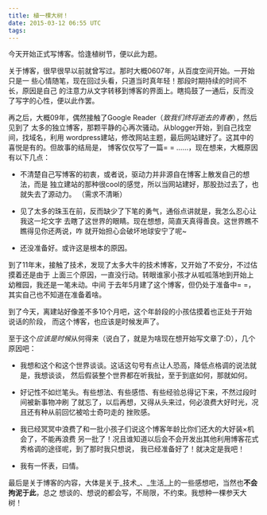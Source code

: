 ```yaml
---
title: 植一棵大树！
date: 2015-03-12 06:55 UTC
tags:
---
```


今天开始正式写博客。恰逢植树节，便以此为题。

关于博客，很早很早以前就曾写过。那时大概0607年，从百度空间开始。一开始只是一
些心情随笔，现在回过头看，只道当时真年轻！那段时期持续的时间不长，原因是自己
的注意力从文字转移到博客的界面上。瞎捣鼓了一通后，反而没了写字的心性，便以此作罢。

再之后，大概09年，偶然接触了Google Reader（*致我们终将逝去的青春*），然后见到了
太多的独立博客，那颗平静的心再次骚动。从blogger开始，到自己找空间，找域名，利用
wordpress建站，修改网站主题，最后网站建好了。这其中的喜悦是有的。但故事的结局是，
博客仅仅写了一篇= = ……，现在想来，大概原因有以下几点：

* 不清楚自己写博客的初衷，或者说，驱动力并非源自在博客上散发自己的想法，而是
  独立建站的那种很cool的感觉，所以当网站建好，那股劲过去了，也就失去了源动力。
  （需求不清晰）

* 见了太多的珠玉在前，反而缺少了下笔的勇气，通俗点讲就是，我怎么忍心让我这一坨文字
  去瞎了这世界的眼睛。现在想想，简直天真得善良。这世界瞧不瞧得见你还两说，咋
  就开始担心会破坏地球安宁了呢~

* 还没准备好。或许这是根本的原因。

到了11年末，接触了技术，发现了太多大牛的技术博客，又开始了不安分，不过估摸着还是由于
上面三个原因，一直没行动。转眼谁家小孩才从呱呱落地到开始上幼稚园，我还是一笔未动。中间
于去年5月建了这个博客，但仍处于准备中= =，其实自己也不知道在准备着啥。

到了今天，离建站好像差不多10个月吧，这个年龄段的小孩估摸着也正处于开始说话的阶段，
而这个博客，也应该是时候发声了。

至于这个*应该是时候*从何得来（说白了，就是为啥现在想开始写文章了:D），几个原因吧：

* 我想和这个和这个世界谈谈。这话这句号有点让人恐高，降低点格调的说法就是，我想谈谈，
  然后假装整个世界都在听我扯，至于到底如何，那就如何。

* 好记性不如烂笔头。有些想法、有些感悟、有些经验总得记下来，不然过段时间被新事物冲刷
  了就忘了，以后再想，又得从头来过，何必浪费大好时光，况且还有种从前回忆被哈士奇叼走的
  挫败感。

* 我已经冥冥中浪费了和一批小孩子们说这个博客年龄比你们还大的大好装×机会了，不能再浪费
  另一批了！况且谁知道以后会不会开发出其他利用博客花式秀格调的途径呢，到了那时我只想说，
  我已经准备好了！就决定是我吧！

* 我有一怀表，曰情。

最后是关于博客的内容，大体是关于_技术_、_生活_上的一些感想吧，当然也**不会拘泥于此**，总之
想谈的、想说的都会写，不局限，不约束。我想种一棵参天大树！
